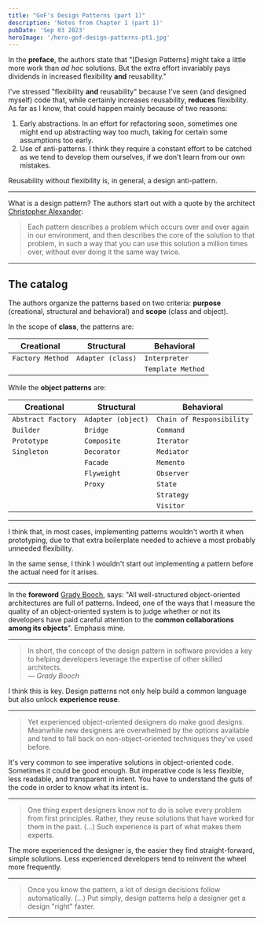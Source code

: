 ```yaml
---
title: "GoF's Design Patterns (part 1)"
description: 'Notes from Chapter 1 (part 1)'
pubDate: 'Sep 03 2023'
heroImage: '/hero-gof-design-patterns-pt1.jpg'
---
```


In the **preface**, the authors state that "[Design Patterns] might take a little more work than _ad hoc_ solutions. But the extra effort invariably pays dividends in increased flexibility **and** reusability."

I've stressed "flexibility **and** reusability" because I've seen (and designed myself) code that, while certainly increases reusability, **reduces** flexibility. As far as I know, that could happen mainly because of two reasons:

1. Early abstractions. In an effort for refactoring soon, sometimes one might end up abstracting way too much, taking for certain some assumptions too early.
2. Use of anti-patterns. I think they require a constant effort to be catched as we tend to develop them ourselves, if we don't learn from our own mistakes.

Reusability without flexibility is, in general, a design anti-pattern.

---

What is a design pattern? The authors start out with a quote by the architect [Christopher Alexander](https://en.wikipedia.org/wiki/Christopher_Alexander):

> Each pattern describes a problem which occurs over and over again in our environment, and then describes the core of the solution to that problem, in such a way that you can use this solution a million times over, without ever doing it the same way twice.
<!-- 
A pattern has four essential elements:
1. The **pattern name**.
2. The **problem**, describing when to apply the pattern.
3. The **solution**, an abstract description on how to arrange classes and objects in order to solve an abstract design problem.
4. The **consequences**, which are the results and trade-offs of applying the pattern. -->

---

## The catalog

The authors organize the patterns based on two criteria: **purpose** (creational, structural and behavioral) and **scope** (class and object).

In the scope of **class**, the patterns are:

| **Creational**     | **Structural**     | **Behavioral**            |
| ------------------ | ------------------ | ------------------------- |
| `Factory Method`   | `Adapter (class)`  | `Interpreter`             |
|                    |                    | `Template Method`         |

While the **object patterns** are:

| **Creational**     | **Structural**     | **Behavioral**            |
| ------------------ | ------------------ | ------------------------- |
| `Abstract Factory` | `Adapter (object)` | `Chain of Responsibility` |
| `Builder`          | `Bridge`           | `Command`                 |
| `Prototype`        | `Composite`        | `Iterator`                |
| `Singleton`        | `Decorator`        | `Mediator`                |
|                    | `Facade`           | `Memento`                 |
|                    | `Flyweight`        | `Observer`                |
|                    | `Proxy`            | `State`                   |
|                    |                    | `Strategy`                |
|                    |                    | `Visitor`                 |

---

I think that, in most cases, implementing patterns wouldn't worth it when prototyping, due to that extra boilerplate needed to achieve a most probably unneeded flexibility.

In the same sense, I think I wouldn't start out implementing a pattern before the actual need for it arises.

---

In the **foreword** [Grady Booch](https://en.wikipedia.org/wiki/Grady_Booch), says: "All well-structured object-oriented architectures are full of patterns. Indeed, one of the ways that I measure the quality of an object-oriented system is to judge whether or not its developers have paid careful attention to the **common collaborations among its objects**". Emphasis mine.

---

> In short, the concept of the design pattern in software provides a key to helping developers leverage the expertise of other skilled architects.<br/>
> — <cite>Grady Booch</cite>

I think this is key. Design patterns not only help build a common language but also unlock **experience reuse**.

---

> Yet experienced object-oriented designers do make good designs. Meanwhile new designers are overwhelmed by the options available and tend to fall back on non-object-oriented techniques they’ve used before.

It's very common to see imperative solutions in object-oriented code. Sometimes it could be good enough. But imperative code is less flexible, less readable, and transparent in intent. You have to understand the guts of the code in order to know what its intent is.

---

> One thing expert designers know _not_ to do is solve every problem from first principles. Rather, they reuse solutions that have worked for them in the past. (...) Such experience is part of what makes them experts.

The more experienced the designer is, the easier they find straight-forward, simple solutions. Less experienced developers tend to reinvent the wheel more frequently.

---

> Once you know the pattern, a lot of design decisions follow automatically. (...) Put simply, design patterns help a designer get a design "right" faster.

---



<!-- 
## Creational, Structural & Behavioral Patterns

> Creational patterns concern the process of object creation. Structural patterns deal with the composition of classes or objects. Behavioral patterns characterize the ways in which classes or objects interact and distribute responsibility.

---

## Class & Object Patterns

> Class patterns deal with relationships between classes and their subclasses. These relationships are established through inheritance, so they are static—fixed at compile-time.

---

> Object patterns deal with object relationships, which can be changed at run-time and are more dynamic.

---

## Other stuff

> Object-oriented designs often end up with classes that have no counterparts in the real world. (...) Strict modeling of the real world leads to a system that reflects today’s realities but not necessarily tomorrow’s. The abstractions that emerge during design are key to making a design flexible. (...) For example, objects that represent a process or algorithm don’t occur in nature, yet they are a crucial part of flexible designs.

## Types

> An object may have many types, and widely different objects can share a type.

---

> Part of an object’s interface may be characterized by one type, and other parts by other types.

---

> Two objects of the same type need only share parts of their interfaces.

---

> Interfaces can contain other interfaces as subsets.

---
 -->
